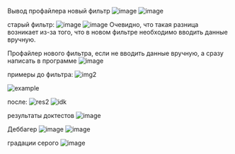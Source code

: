 Вывод профайлера новый фильтр
![image](https://user-images.githubusercontent.com/75948025/143092476-09734135-d766-41cf-b171-abf0fe5e8107.png)
![image](https://user-images.githubusercontent.com/75948025/143252914-e694aca4-235c-4b83-9d90-c4209883aca8.png)

старый фильтр:
![image](https://user-images.githubusercontent.com/75948025/143250282-28d69185-9a20-476f-9386-7d6e4e1ca436.png)
![image](https://user-images.githubusercontent.com/75948025/143092866-89cb61cc-4317-4e6b-ab86-ff7d22624839.png)
Очевидно, что такая разница возникает из-за того, что в новом фильтре необходимо вводить данные вручную.

 Профайлер нового фильтра, если не вводить данные вручную, а сразу написать в программе
![image](https://user-images.githubusercontent.com/75948025/143094067-549b4936-aaed-460d-b911-291501463855.png)

примеры до фильтра: 
![img2](https://user-images.githubusercontent.com/75948025/143095741-d9c4518c-fd47-4e68-8881-45cf55fdb81c.jpg)

![example](https://user-images.githubusercontent.com/75948025/143095789-9a61c775-05ce-47ff-884a-711eda8d6b95.jpg)

после:
![res2](https://user-images.githubusercontent.com/75948025/143095862-919671b4-6305-4726-94a2-54d1cb00e608.jpg)
![idk](https://user-images.githubusercontent.com/75948025/143095874-70874cc4-db2c-4a1a-b839-b09570b28a7e.jpg)


результаты доктестов
![image](https://user-images.githubusercontent.com/75948025/143215717-1260df73-f2c7-4f52-86dc-80753b88270f.png)

Деббагер
![image](https://user-images.githubusercontent.com/75948025/143218729-cbbd3866-d4cf-4d06-96a9-7aee2b1174b8.png)
![image](https://user-images.githubusercontent.com/75948025/143252092-231004e8-31c1-4000-a928-231123874271.png)

градации серого
![image](https://user-images.githubusercontent.com/75948025/143220046-58a5beea-8063-4e28-a627-2ae3e5f26b92.png)

